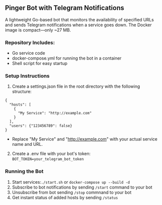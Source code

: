 ## Pinger Bot with Telegram Notifications

A lightweight Go-based bot that monitors the availability of specified URLs and sends Telegram notifications when a service goes down. The Docker image is compact—only ~27 MB.

### Repository Includes:

- Go service code
- docker-compose.yml for running the bot in a container
- Shell script for easy startup

### Setup Instructions
1. Create a settings.json file in the root directory with the following structure:
```
{
  "hosts": [
    {
      "My Service": "http://example.com"
    }
  ],
  "users": {"123456789": false}
}
```
- Replace "My Service" and "http://example.com" with your actual service name and URL.

2. Create a .env file with your bot's token:
`BOT_TOKEN=your_telegram_bot_token`

### Running the Bot

1. Start services:`./start.sh` or `docker-compose up --build -d`
2. Subscribe to bot notifications by sending `/start` command to your bot
3. Unsubscribe from bot sending `/stop` commnand to your bot
4. Get instant status of added hosts by sending `/status`
